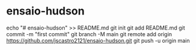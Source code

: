 # ensaio-hudson
echo "# ensaio-hudson" >> README.md
git init
git add README.md
git commit -m "first commit"
git branch -M main
git remote add origin https://github.com/jscastro2121/ensaio-hudson.git
git push -u origin main

